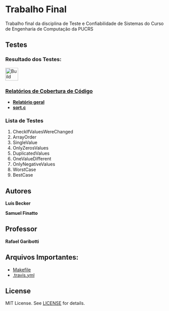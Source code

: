 Trabalho Final
=
Trabalho final da disciplina de Teste e Confiabilidade de Sistemas do Curso de Engenharia de Computação da PUCRS

Testes
-

### Resultado dos Testes:

[<img alt="Build Status" src="https://travis-ci.org/LufeSantos/TCS.svg?branch=trabalho-final" height="40">][travis-url]

### [Relatórios de Cobertura de Código](https://github.com/LufeSantos/TCS/tree/gh-pages)

- **[Relatório geral](http://htmlpreview.github.io/?https://github.com/LufeSantos/TCS/blob/gh-pages/gcoverage.html)**
- **[sort.c](http://htmlpreview.github.io/?https://github.com/LufeSantos/TCS/blob/gh-pages/gcoverage.sort_src_sort.c.html)**

### Lista de Testes
1. CheckIfValuesWereChanged
2. ArrayOrder
3. SingleValue
4. OnlyZerosValues
5. DuplicatedValues
6. OneValueDifferent
7. OnlyNegativeValues
8. WorstCase
9. BestCase


Autores
------
**Luís Becker**

**Samuel Finatto**

Professor
-------
**Rafael Garibotti**

Arquivos Importantes:
----

* [Makefile](Makefile)
* [.travis.yml](.travis.yml)

License
-------
MIT License. See [LICENSE](LICENSE) for details.

[main-url]: https://github.com/LufeSantos/TCS
[readme-url]: https://github.com/LufeSantos/TCS/blob/warmup/README.md
[license-url]: https://github.com/LufeSantos/TCS/blob/warmup/LICENSE
[license-img]: https://img.shields.io/github/license/rsp/travis-hello-modern-cpp.svg
[travis-url]: https://travis-ci.org/github/LufeSantos/TCS
[travis-img]: https://travis-ci.org/LufeSantos/TCS.svg?branch=warmup
[github-follow-url]: https://github.com/LufeSantos/TCS
